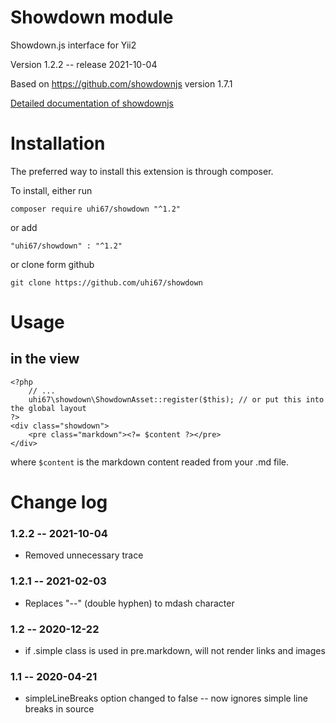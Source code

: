 Showdown module 
===============

Showdown.js interface for Yii2

Version 1.2.2 -- release 2021-10-04

Based on https://github.com/showdownjs version 1.7.1

[Detailed documentation of showdownjs](https://github.com/showdownjs/showdown/wiki)


# Installation

The preferred way to install this extension is through composer.

To install, either run

```
composer require uhi67/showdown "^1.2" 
```

or add

```
"uhi67/showdown" : "^1.2"
```

or clone form github

```
git clone https://github.com/uhi67/showdown
```

# Usage

## in the view

```
<?php
	// ...
	uhi67\showdown\ShowdownAsset::register($this); // or put this into the global layout
?>
<div class="showdown">
	<pre class="markdown"><?= $content ?></pre>
</div>	
```

where `$content` is the markdown content readed from your .md file.

# Change log

### 1.2.2 -- 2021-10-04

- Removed unnecessary trace 

### 1.2.1 -- 2021-02-03

- Replaces "--" (double hyphen) to mdash character

### 1.2 -- 2020-12-22

- if .simple class is used in pre.markdown, will not render links and images

### 1.1 -- 2020-04-21

- simpleLineBreaks option changed to false -- now ignores simple line breaks in source
